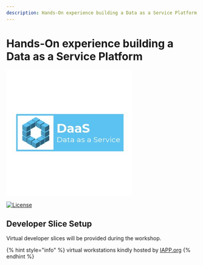 ```yaml
---
description: Hands-On experience building a Data as a Service Platform
---
```


# Hands-On experience building a Data as a Service Platform

![](.gitbook/assets/cover_small.jpg)

[![License](https://img.shields.io/badge/License-Apache%202.0-blue.svg)](https://opensource.org/licenses/Apache-2.0)

## Developer Slice Setup

Virtual developer slices will be provided during the workshop.

{% hint style="info" %}
virtual workstations kindly hosted by [IAPP.org](https://iapp.org/)
{% endhint %}

